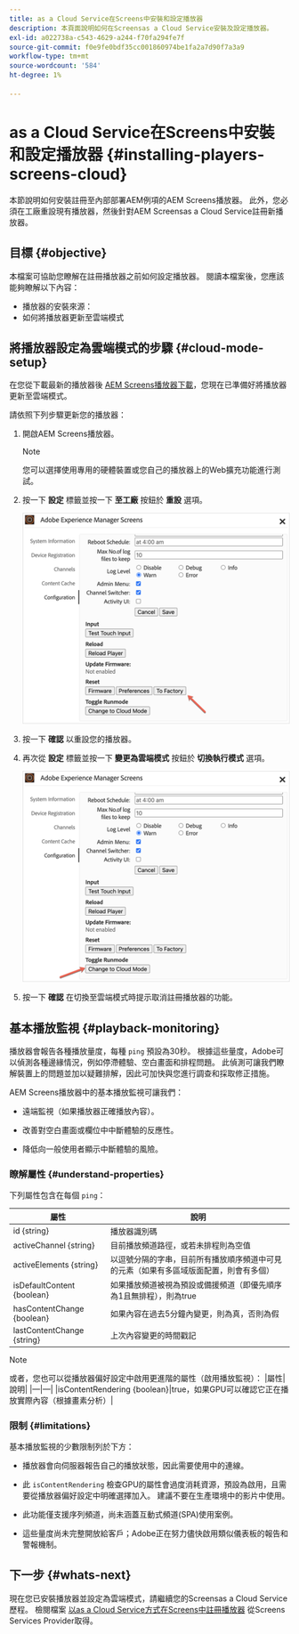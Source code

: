```yaml
---
title: as a Cloud Service在Screens中安裝和設定播放器
description: 本頁面說明如何在Screensas a Cloud Service安裝及設定播放器。
exl-id: a022738a-c543-4629-a244-f70fa294fe7f
source-git-commit: f0e9fe0bdf35cc001860974be1fa2a7d90f7a3a9
workflow-type: tm+mt
source-wordcount: '584'
ht-degree: 1%

---
```


# as a Cloud Service在Screens中安裝和設定播放器 {#installing-players-screens-cloud}

本節說明如何安裝註冊至內部部署AEM例項的AEM Screens播放器。 此外，您必須在工廠重設現有播放器，然後針對AEM Screensas a Cloud Service註冊新播放器。

## 目標 {#objective}

本檔案可協助您瞭解在註冊播放器之前如何設定播放器。 閱讀本檔案後，您應該能夠瞭解以下內容：

* 播放器的安裝來源：
* 如何將播放器更新至雲端模式

## 將播放器設定為雲端模式的步驟 {#cloud-mode-setup}

在您從下載最新的播放器後 [AEM Screens播放器下載](https://download.macromedia.com/screens/)，您現在已準備好將播放器更新至雲端模式。

請依照下列步驟更新您的播放器：

1. 開啟AEM Screens播放器。

   >[!NOTE]
   >您可以選擇使用專用的硬體裝置或您自己的播放器上的Web擴充功能進行測試。

1. 按一下 **設定** 標籤並按一下 **至工廠** 按鈕於 **重設** 選項。

   ![影像](/help/screens-cloud/assets/player/installplayer-2.png)

1. 按一下 **確認** 以重設您的播放器。

1. 再次從 **設定** 標籤並按一下 **變更為雲端模式** 按鈕於 **切換執行模式** 選項。

   ![影像](/help/screens-cloud/assets/player/installplayer-1.png)

1. 按一下 **確認** 在切換至雲端模式時提示取消註冊播放器的功能。

## 基本播放監視 {#playback-monitoring}

播放器會報告各種播放量度，每種 `ping` 預設為30秒。 根據這些量度，Adobe可以偵測各種邊緣情況，例如停滯體驗、空白畫面和排程問題。 此偵測可讓我們瞭解裝置上的問題並加以疑難排解，因此可加快與您進行調查和採取修正措施。

AEM Screens播放器中的基本播放監視可讓我們：

* 遠端監視（如果播放器正確播放內容）。

* 改善對空白畫面或欄位中中斷體驗的反應性。

* 降低向一般使用者顯示中斷體驗的風險。

### 瞭解屬性 {#understand-properties}

下列屬性包含在每個 `ping`：

| 屬性 | 說明 |
|---|---|
| id {string} | 播放器識別碼 |
| activeChannel {string} | 目前播放頻道路徑，或若未排程則為空值 |
| activeElements {string} | 以逗號分隔的字串，目前所有播放順序頻道中可見的元素（如果有多區域版面配置，則會有多個） |
| isDefaultContent {boolean} | 如果播放頻道被視為預設或備援頻道（即優先順序為1且無排程），則為true |
| hasContentChange {boolean} | 如果內容在過去5分鐘內變更，則為真，否則為假 |
| lastContentChange {string} | 上次內容變更的時間戳記 |

>[!NOTE]
>或者，您也可以從播放器偏好設定中啟用更進階的屬性（啟用播放監視）：
>|屬性|說明|
>|—|—|
>|isContentRendering {boolean}|true，如果GPU可以確認它正在播放實際內容（根據畫素分析）|

### 限制 {#limitations}

基本播放監視的少數限制列於下方：

* 播放器會向伺服器報告自己的播放狀態，因此需要使用中的連線。

* 此 `isContentRendering` 檢查GPU的屬性會過度消耗資源，預設為啟用，且需要從播放器偏好設定中明確選擇加入。 建議不要在生產環境中的影片中使用。

* 此功能僅支援序列頻道，尚未涵蓋互動式頻道(SPA)使用案例。

* 這些量度尚未完整開放給客戶；Adobe正在努力儘快啟用類似儀表板的報告和警報機制。

## 下一步 {#whats-next}

現在您已安裝播放器並設定為雲端模式，請繼續您的Screensas a Cloud Service歷程。 檢閱檔案 [以as a Cloud Service方式在Screens中註冊播放器](/help/screens-cloud/managing-players-registration/registering-players-screens-cloud.md) 從Screens Services Provider取得。
